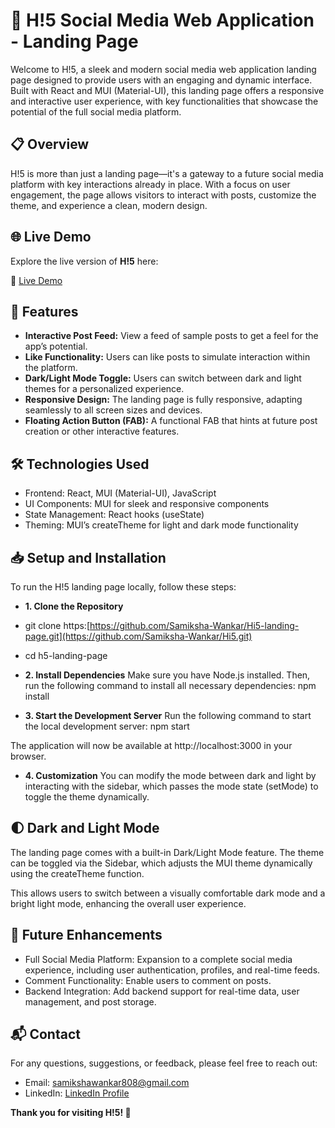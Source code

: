 # 🎉 H!5 Social Media Web Application - Landing Page
Welcome to H!5, a sleek and modern social media web application landing page designed to provide users with an engaging and dynamic interface. Built with React and MUI (Material-UI), this landing page offers a responsive and interactive user experience, with key functionalities that showcase the potential of the full social media platform.

## 📋 Overview
H!5 is more than just a landing page—it's a gateway to a future social media platform with key interactions already in place. With a focus on user engagement, the page allows visitors to interact with posts, customize the theme, and experience a clean, modern design.

## 🌐 Live Demo
Explore the live version of **H!5** here:

🔗 [Live Demo](https://hi5-zeta.vercel.app/)

## 🚀 Features
- **Interactive Post Feed:** View a feed of sample posts to get a feel for the app’s potential.
- **Like Functionality:** Users can like posts to simulate interaction within the platform.
- **Dark/Light Mode Toggle:** Users can switch between dark and light themes for a personalized experience.
- **Responsive Design:** The landing page is fully responsive, adapting seamlessly to all screen sizes and devices.
- **Floating Action Button (FAB):** A functional FAB that hints at future post creation or other interactive features.

## 🛠️ Technologies Used
- Frontend: React, MUI (Material-UI), JavaScript
- UI Components: MUI for sleek and responsive components
- State Management: React hooks (useState)
- Theming: MUI’s createTheme for light and dark mode functionality

## 📥 Setup and Installation
To run the H!5 landing page locally, follow these steps:

- **1. Clone the Repository**
- git clone https:[https://github.com/Samiksha-Wankar/Hi5-landing-page.git](https://github.com/Samiksha-Wankar/Hi5.git)
- cd h5-landing-page
  
- **2. Install Dependencies**
Make sure you have Node.js installed. Then, run the following command to install all necessary dependencies:
npm install

- **3. Start the Development Server**
Run the following command to start the local development server:
npm start

The application will now be available at http://localhost:3000 in your browser.

- **4. Customization**
You can modify the mode between dark and light by interacting with the sidebar, which passes the mode state (setMode) to toggle the theme dynamically.

## 🌓 Dark and Light Mode
The landing page comes with a built-in Dark/Light Mode feature. The theme can be toggled via the Sidebar, which adjusts the MUI theme dynamically using the createTheme function.

This allows users to switch between a visually comfortable dark mode and a bright light mode, enhancing the overall user experience.

## 🔮 Future Enhancements
- Full Social Media Platform: Expansion to a complete social media experience, including user authentication, profiles, and real-time feeds.
- Comment Functionality: Enable users to comment on posts.
- Backend Integration: Add backend support for real-time data, user management, and post storage.

## 📬 Contact
For any questions, suggestions, or feedback, please feel free to reach out:
- Email: samikshawankar808@gmail.com
- LinkedIn: [LinkedIn Profile](https://www.linkedin.com/in/samiiksha070620/)

**Thank you for visiting H!5! 🎉**
